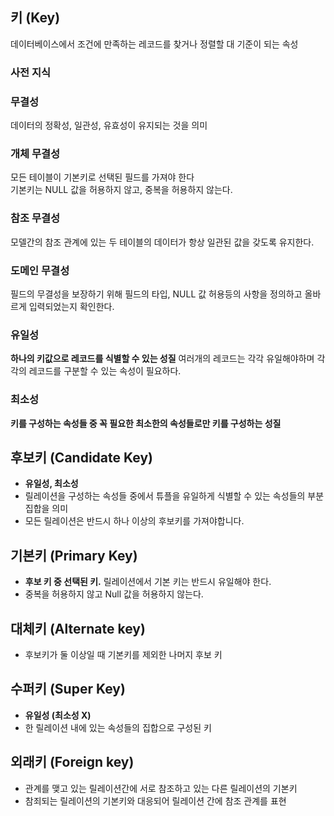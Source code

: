 ## 키 (Key)

데이터베이스에서 조건에 만족하는 레코드를 찾거나 정렬할 대 기준이 되는 속성

### 사전 지식
### 무결성
데이터의 정확성, 일관성, 유효성이 유지되는 것을 의미

### 개체 무결성
모든 테이블이 기본키로 선택된 필드를 가져야 한다 \
기본키는 NULL 값을 허용하지 않고, 중복을 허용하지 않는다.
### 참조 무결성
모델간의 참조 관계에 있는 두 테이블의 데이터가 항상 일관된 값을 갖도록 유지한다.

### 도메인 무결성
필드의 무결성을 보장하기 위해 필드의 타입, NULL 값 허용등의 사항을 정의하고 올바르게 입력되었는지 확인한다.

### 유일성

**하나의 키값으로 레코드를 식별할 수 있는 성질**
여러개의 레코드는 각각 유일해야하며 각각의 레코드를 구분할 수 있는 속성이 필요하다.

### 최소성
**키를 구성하는 속성들 중 꼭 필요한 최소한의 속성들로만 키를 구성하는 성질**


## 후보키 (Candidate Key)
- **유일성, 최소성**
- 릴레이션을 구성하는 속성들 중에서 튜플을 유일하게 식별할 수 있는 속성들의 부분집합을 의미
- 모든 릴레이션은 반드시 하나 이상의 후보키를 가져야합니다.

## 기본키 (Primary Key)
- **후보 키 중 선택된 키.** 릴레이션에서 기본 키는 반드시 유일해야 한다.
- 중복을 허용하지 않고 Null 값을 허용하지 않는다.

## 대체키 (Alternate key)
- 후보키가 둘 이상일 때 기본키를 제외한 나머지 후보 키

## 수퍼키 (Super Key)
- **유일성 (최소성 X)**
- 한 릴레이션 내에 있는 속성들의 집합으로 구성된 키

## 외래키 (Foreign key) 
- 관계를 맺고 있는 릴레이션간에 서로 참조하고 있는 다른 릴레이션의 기본키
- 참죄되는 릴레이션의 기본키와 대응되어 릴레이션 간에 참조 관계를 표현
